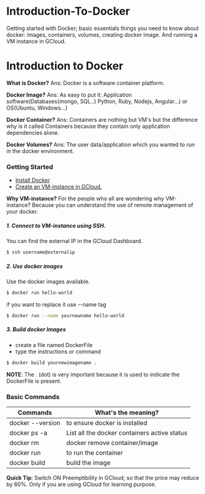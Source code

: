 # Introduction-To-Docker
Getting started with Docker; basic essentials things you need to know about docker: images, containers, volumes, creating docker image. And running a VM instance in GCloud.


# Introduction to Docker

**What is Docker?**
Ans: Docker is a software container platform.

**Docker Image?**
Ans:  As easy to put it: Application software(Databases{mongo, SQL..} Python, Ruby, Nodejs, Angular...) or OS(Ubuntu, Windows...)

**Docker Container?**
Ans: Containers are nothing but VM's but the difference why is it called Containers because they contain only application dependencies alone.
  
**Docker Volumes?**
Ans: The user data/application which you wanted to run in the docker environment.

### Getting Started 
 - [Install Docker](https://docs.docker.com/install/) 
 - [Create an VM-instance in GCloud.](https://codelabs.developers.google.com/codelabs/cloud-create-a-vm/index.html?index=..%2F..%2Fio2017#4)

**Why VM-instance?**
For the people who all are wondering why VM-instance? Because you can understand the use of remote management of your docker.

##### 1. Connect to VM-instance using SSH.

You can find the external IP in the GCloud Dashboard.

```sh
$ ssh username@externalip
```
##### 2. Use docker images
Use the docker images available.
```sh
$ docker run hello-world
```
if you want to replace it use --name tag
```sh
$ docker run --name yournewname hello-world
```
##### 3. Build docker Images
- create a file named DockerFile
- type the instructions or command
```sh
$ docker build yournewimagename . 
```
**NOTE**: The . (dot) is very important because it is used to indicate the DockerFile is present.

### Basic Commands

| Commands |What's the meaning?|
| ------ | ------ |
| docker --version |to ensure docker is installed|
| docker ps -a | List all the docker containers active status  |
| docker rm | docker remove container/image |
| docker run |to run the container|
| docker build |build the image|

**Quick Tip**: Switch ON Preemptibility in GCloud; so that the price may reduce by 60%. Only if you are using GCloud for learning purpose.
